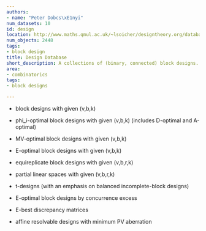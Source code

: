 ```yaml
---
authors:
- name: "Peter Dobcs\xE1nyi"
num_datasets: 10
id: design
location: http://www.maths.qmul.ac.uk/~lsoicher/designtheory.org/database/
num_objects: 2448
tags:
- block design
title: Design Database
short_description: A collections of (binary, connected) block designs.
area:
- combinatorics
tags:
- block designs

---
```


* block designs with given (v,b,k)

* phi_i-optimal block designs with given (v,b,k) (includes D-optimal and A-optimal)

* MV-optimal block designs with given (v,b,k)

* E-optimal block designs with given (v,b,k)

* equireplicate block designs with given (v,b,r,k)

* partial linear spaces with given (v,b,r,k)

* t-designs (with an emphasis on balanced incomplete-block designs)

* E-optimal block designs by concurrence excess

* E-best discrepancy matrices

* affine resolvable designs with minimum PV aberration